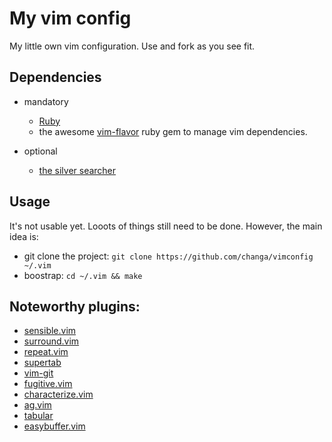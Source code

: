 # My vim config


My little own vim configuration. Use and fork as you see fit.


## Dependencies

  * mandatory
    * [Ruby](http://www.ruby-lang.org/)
    * the awesome [vim-flavor](https://github.com/kana/vim-flavor) ruby gem to
      manage vim dependencies.

  * optional
    * [the silver searcher](https://github.com/ggreer/the_silver_searcher)

## Usage

It's not usable yet. Looots of things still need to be done. However, the main
idea is:

  * git clone the project: `git clone https://github.com/changa/vimconfig ~/.vim`
  * boostrap: `cd ~/.vim && make`


## Noteworthy plugins:

 * [sensible.vim](https://github.com/tpope/vim-sensible)
 * [surround.vim](https://github.com/tpope/vim-/ensible)
 * [repeat.vim](https://github.com/tpope/vim-repeat)
 * [supertab](https://github.com/ervandew/supertab)
 * [vim-git](https://github.com/tpope/vim-git)
 * [fugitive.vim](https://github.com/tpope/vim-fugitive)
 * [characterize.vim](https://github.com/tpope/vim-characterize)
 * [ag.vim](https://github.com/vim-scripts/ag.vim)
 * [tabular](https://github.com/godlygeek/tabular)
 * [easybuffer.vim](https://github.com/vim-scripts/easybuffer.vim)
